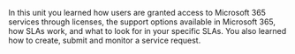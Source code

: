 In this unit you learned how users are granted access to Microsoft 365 services through licenses, the support options available in Microsoft 365, how SLAs work, and what to look for in your specific SLAs. You also learned how to create, submit and monitor a service request. 